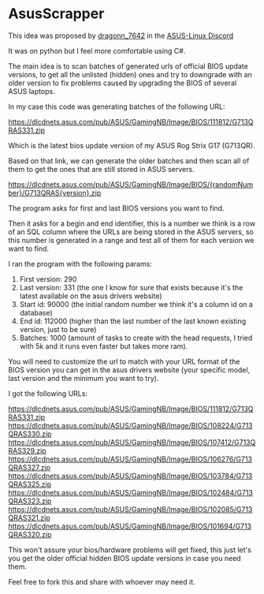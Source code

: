# AsusScrapper

This idea was proposed by [dragonn_7642](https://discord.com/channels/725125934759411753/768083676952657990/1129772761343078481) in the [ASUS-Linux Discord](https://discord.gg/BY5ucafD)

It was on python but I feel more comfortable using C#.

The main idea is to scan batches of generated urls of official BIOS update versions, to get all the unlisted (hidden) ones and try to downgrade with an older version to fix problems caused by upgrading the BIOS of several ASUS laptops.

In my case this code was generating batches of the following URL:

https://dlcdnets.asus.com/pub/ASUS/GamingNB/Image/BIOS/111812/G713QRAS331.zip

Which is the latest bios update version of my ASUS Rog Strix G17 (G713QR).

Based on that link, we can generate the older batches and then scan all of them to get the ones that are still stored in ASUS servers.

https://dlcdnets.asus.com/pub/ASUS/GamingNB/Image/BIOS/{randomNumber}/G713QRAS{version}.zip

The program asks for first and last BIOS versions you want to find.

Then it asks for a begin and end identifier, this is a number we think is a row of an SQL column where the URLs are being stored in the ASUS servers, so this number is generated in a range and test all of them for each version we want to find.

I ran the program with the following params:

1. First version: 290
2. Last version: 331 (the one I know for sure that exists because it's the latest available on the asus drivers website)
3. Start id: 90000 (the initial random number we think it's a column id on a database)
4. End id: 112000 (higher than the last number of the last known existing version, just to be sure)
5. Batches: 1000 (amount of tasks to create with the head requests, I tried with 5k and it runs even faster but takes more ram).

You will need to customize the url to match with your URL format of the BIOS version you can get in the asus drivers website (your specific model, last version and the minimum you want to try).

I got the following URLs:

https://dlcdnets.asus.com/pub/ASUS/GamingNB/Image/BIOS/111812/G713QRAS331.zip
https://dlcdnets.asus.com/pub/ASUS/GamingNB/Image/BIOS/108224/G713QRAS330.zip
https://dlcdnets.asus.com/pub/ASUS/GamingNB/Image/BIOS/107412/G713QRAS329.zip
https://dlcdnets.asus.com/pub/ASUS/GamingNB/Image/BIOS/106276/G713QRAS327.zip
https://dlcdnets.asus.com/pub/ASUS/GamingNB/Image/BIOS/103784/G713QRAS325.zip
https://dlcdnets.asus.com/pub/ASUS/GamingNB/Image/BIOS/102484/G713QRAS323.zip
https://dlcdnets.asus.com/pub/ASUS/GamingNB/Image/BIOS/102085/G713QRAS321.zip
https://dlcdnets.asus.com/pub/ASUS/GamingNB/Image/BIOS/101694/G713QRAS320.zip

This won't assure your bios/hardware problems will get fixed, this just let's you get the older official hidden BIOS update versions in case you need them.

Feel free to fork this and share with whoever may need it.
